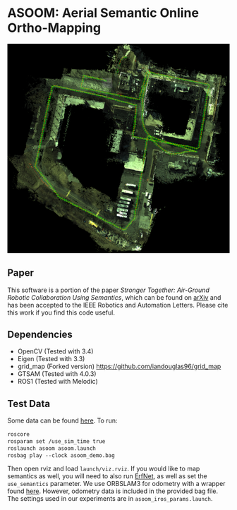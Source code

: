 # ASOOM: Aerial Semantic Online Ortho-Mapping

![Demo Image](demo_img.png)

## Paper
This software is a portion of the paper _Stronger Together: Air-Ground Robotic Collaboration Using Semantics_, which can be found on [arXiv](https://arxiv.org/abs/2206.14289) and has been accepted to the IEEE Robotics and Automation Letters.  Please cite this work if you find this code useful.

## Dependencies
* OpenCV (Tested with 3.4)
* Eigen (Tested with 3.3)
* grid_map (Forked version) https://github.com/iandouglas96/grid_map
* GTSAM (Tested with 4.0.3)
* ROS1 (Tested with Melodic)

## Test Data
Some data can be found [here](https://drive.google.com/file/d/1XzIDCkFKaATIreknPa39f1PhiEZI8kid/view?usp=sharing).
To run:
```
roscore
rosparam set /use_sim_time true
roslaunch asoom asoom.launch
rosbag play --clock asoom_demo.bag
```
Then open rviz and load `launch/viz.rviz`.
If you would like to map semantics as well, you will need to also run [ErfNet](https://github.com/iandouglas96/erfnet_pytorch_ros), as well as set the `use_semantics` parameter.
We use ORBSLAM3 for odometry with a wrapper found [here](https://github.com/iandouglas96/orbslam3_ros/).
However, odometry data is included in the provided bag file.
The settings used in our experiments are in `asoom_iros_params.launch`.
